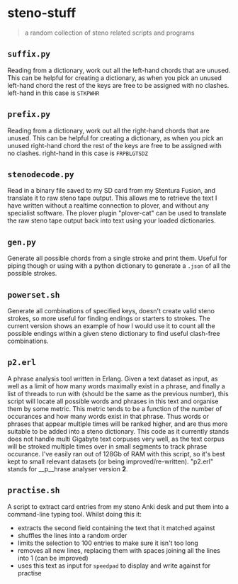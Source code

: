 # steno-stuff
> a random collection of steno related scripts and programs

## `suffix.py`
Reading from a dictionary, work out all the left-hand chords that are unused.
This can be helpful for creating a dictionary, as when you pick an unused left-hand chord the rest of the keys are free to be assigned with no clashes. 
left-hand in this case is `STKPWHR`

## `prefix.py`
Reading from a dictionary, work out all the right-hand chords that are unused.
This can be helpful for creating a dictionary, as when you pick an unused right-hand chord the rest of the keys are free to be assigned with no clashes. 
right-hand in this case is `FRPBLGTSDZ`

## `stenodecode.py`
Read in a binary file saved to my SD card from my Stentura Fusion, and translate it to raw steno tape output.
This allows me to retrieve the text I have written without a realtime connection to plover, and without any specialist software.
The plover plugin "plover-cat" can be used to translate the raw steno tape output back into text using your loaded dictionaries. 

## `gen.py`
Generate all possible chords from a single stroke and print them. Useful for piping though or using with a python dictionary to generate a `.json` of all the possible strokes.

## `powerset.sh`
Generate all combinations of specified keys, doesn't create valid steno strokes, so more useful for finding endings or starters to strokes. 
The current version shows an example of how I would use it to count all the possible endings within a given steno dictionary to find useful clash-free combinations. 

## `p2.erl`
A phrase analysis tool written in Erlang.
Given a text dataset as input, as well as a limit of how many words maximally exist in a phrase, and finally a list of threads to run with (should be the same as the previous number), this script will locate all possible words and phrases in this text and organise them by some metric. 
This metric tends to be a function of the number of occurances and how many words exist in that phrase. Thus words or phrases that appear multiple times will be ranked higher, and are thus more suitable to be added into a steno dictionary. 
This code as it currently stands does not handle multi Gigabyte text corpuses very well, as the text corpus will be stroked multiple times over in small segments to track phrase occurance. 
I've easily ran out of 128Gb of RAM with this script, so it's best kept to small relevant datasets (or being improved/re-written).
"p2.erl" stands for __p__hrase analyser version __2__.

## `practise.sh`
A script to extract card entries from my steno Anki desk and put them into a command-line typing tool. Whilst doing this it:
- extracts the second field containing the text that it matched against 
- shuffles the lines into a random order
- limits the selection to 100 entries to make sure it isn't too long
- removes all new lines, replacing them with spaces joining all the lines into 1 (can be improved)
- uses this text as input for `speedpad` to display and write against for practise
